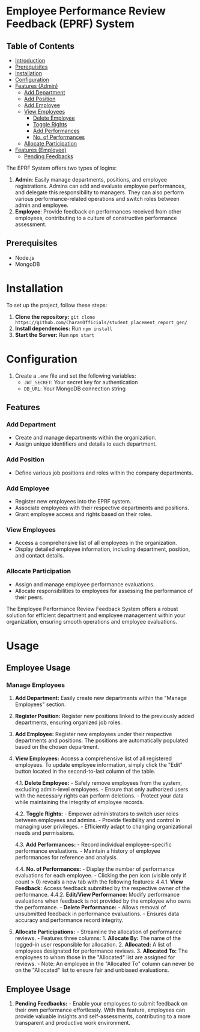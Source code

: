 # Employee Performance Review Feedback (EPRF) System

## Table of Contents
- [Introduction](#introduction)
- [Prerequisites](#prerequisites)
- [Installation](#installation)
- [Configuration](#configuration)
- [Features (Admin)](#features-admin)
  - [Add Department](#add-department)
  - [Add Position](#add-position)
  - [Add Employee](#add-employee)
  - [View Employees](#view-employees)
    - [Delete Employee](#delete-employee)
    - [Toggle Rights](#toggle-rights)
    - [Add Performances](#add-performances)
    - [No. of Performances](#no-of-performances)
  - [Allocate Participation](#allocate-participation)
- [Features (Employee)](#features-employee)
  - [Pending Feedbacks](#pending-feedbacks)


The EPRF System offers two types of logins:

1. **Admin**: Easily manage departments, positions, and employee registrations. Admins can add and evaluate employee performances, and delegate this responsibility to managers. They can also perform various performance-related operations and switch roles between admin and employee.
2. **Employee**: Provide feedback on performances received from other employees, contributing to a culture of constructive performance assessment.

## **Prerequisites**
- Node.js
- MongoDB

# **Installation**

To set up the project, follow these steps:

1. **Clone the repository:** `git clone https://github.com/CharanOfficials/student_placement_report_gen/`
2. **Install dependencies:** Run `npm install`
3. **Start the Server:** Run `npm start`

# **Configuration**

1. Create a `.env` file and set the following variables:
   - `JWT_SECRET`: Your secret key for authentication
   - `DB_URL`: Your MongoDB connection string

## Features

### Add Department
- Create and manage departments within the organization.
- Assign unique identifiers and details to each department.

### Add Position
- Define various job positions and roles within the company departments.

### Add Employee
- Register new employees into the EPRF system.
- Associate employees with their respective departments and positions.
- Grant employee access and rights based on their roles.

### View Employees
- Access a comprehensive list of all employees in the organization.
- Display detailed employee information, including department, position, and contact details.

### Allocate Participation
- Assign and manage employee performance evaluations.
- Allocate responsibilities to employees for assessing the performance of their peers.

The Employee Performance Review Feedback System offers a robust solution for efficient department and employee management within your organization, ensuring smooth operations and employee evaluations.

# **Usage**

## Employee Usage
### **Manage Employees**

1. **Add Department:** Easily create new departments within the "Manage Employees" section.
2. **Register Position:** Register new positions linked to the previously added departments, ensuring organized job roles.
3. **Add Employee:** Register new employees under their respective departments and positions. The positions are automatically populated based on the chosen department.
4. **View Employees:** Access a comprehensive list of all registered employees. To update employee information, simply click the "Edit" button located in the second-to-last column of the table.

   4.1. **Delete Employee:**
        - Safely remove employees from the system, excluding admin-level employees.
        - Ensure that only authorized users with the necessary rights can perform deletions.
        - Protect your data while maintaining the integrity of employee records.

   4.2. **Toggle Rights:**
        - Empower administrators to switch user roles between employees and admins.
        - Provide flexibility and control in managing user privileges.
        - Efficiently adapt to changing organizational needs and permissions.
    
   4.3. **Add Performances:**
        - Record individual employee-specific performance evaluations.
        - Maintain a history of employee performances for reference and analysis.
      
   4.4. **No. of Performances:**
        - Display the number of performance evaluations for each employee.
        - Clicking the pen icon (visible only if count > 0) reveals a new tab with the following features:
            4.4.1. **View Feedback:** Access feedback submitted by the respective owner of the performance.
            4.4.2. **Edit/View Performance:** Modify performance evaluations when feedback is not provided by the employee who owns the performance.
        - **Delete Performance:**
            - Allows removal of unsubmitted feedback in performance evaluations.
            - Ensures data accuracy and performance record integrity.
   
5. **Allocate Participations:**
        - Streamline the allocation of performance reviews.
        - Features three columns:
            1. **Allocate By:** The name of the logged-in user responsible for allocation.
            2. **Allocated:** A list of employees designated for performance reviews.
            3. **Allocated To:** The employees to whom those in the "Allocated" list are assigned for reviews.
        - Note: An employee in the "Allocated To" column can never be on the "Allocated" list to ensure fair and unbiased evaluations.

## Employee Usage

1. **Pending Feedbacks:**
         - Enable your employees to submit feedback on their own performance effortlessly. With this feature, employees can provide valuable insights and self-assessments, contributing to a more transparent and productive work environment.

